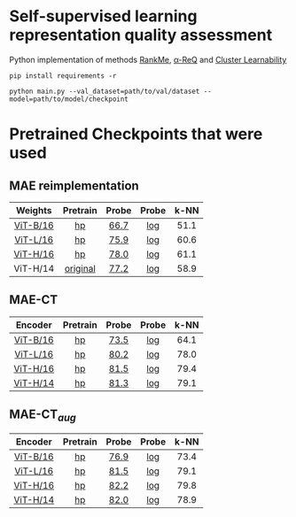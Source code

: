 # Self-supervised learning representation quality assessment

Python implementation of methods [RankMe](https://arxiv.org/abs/2210.02885), [α-ReQ](https://openreview.net/forum?id=ii9X4vtZGTZ) and [Cluster Learnability](https://arxiv.org/abs/2206.01251)


`pip install requirements -r`

`python main.py --val_dataset=path/to/val/dataset --model=path/to/model/checkpoint`
# Pretrained Checkpoints that were used


## MAE reimplementation

|Weights|Pretrain|Probe|Probe|k-NN|
|:---:|:---:|:---:|:---:|:---:|
|[ViT-B/16](https://ml.jku.at/research/maect/download/mae_reimpl_base16.th)|[hp](https://github.com/ml-jku/MAE-CT/blob/main/yamls/stage1_mae/base16.yaml)|[66.7](https://github.com/ml-jku/MAE-CT/blob/main/probes/mae_reimpl_base16.th)|[log](https://github.com/ml-jku/MAE-CT/blob/main/logs/probe/mae_base16.th)|51.1|
|[ViT-L/16](https://ml.jku.at/research/maect/download/mae_reimpl_large16.th)|[hp](https://github.com/ml-jku/MAE-CT/blob/main/yamls/stage1_mae/large16.yaml)|[75.9](https://github.com/ml-jku/MAE-CT/blob/main/probes/mae_reimpl_large16.th)|[log](https://github.com/ml-jku/MAE-CT/blob/main/logs/probe/mae_large16.th)|60.6|
|[ViT-H/16](https://ml.jku.at/research/maect/download/mae_reimpl_huge16.th)|[hp](https://github.com/ml-jku/MAE-CT/blob/main/yamls/stage1_mae/huge16.yaml)|[78.0](https://github.com/ml-jku/MAE-CT/blob/main/probes/mae_reimpl_huge16.th)|[log](https://github.com/ml-jku/MAE-CT/blob/main/logs/probe/mae_huge16.th)|61.1|
|ViT-H/14|[original](https://github.com/facebookresearch/mae)|[77.2](https://github.com/ml-jku/MAE-CT/blob/main/probes/mae_huge14.th)|[log](https://github.com/ml-jku/MAE-CT/blob/main/logs/probe/mae_huge14.th)|58.9|

## MAE-CT

|Encoder|Pretrain|Probe|Probe|k-NN|
|:---:|:---:|:---:|:---:|:---:|
|[ViT-B/16](https://ml.jku.at/research/maect/download/maect_base16.th)|[hp](https://github.com/ml-jku/MAE-CT/blob/main/yamls/stage3_maect_contrastive_tuning/base16.yaml)|[73.5](https://github.com/ml-jku/MAE-CT/blob/main/probes/maect_base16.th)|[log](https://github.com/ml-jku/MAE-CT/blob/main/logs/probe/maect_base16.th)|64.1|
|[ViT-L/16](https://ml.jku.at/research/maect/download/maect_large16.th)|[hp](https://github.com/ml-jku/MAE-CT/blob/main/yamls/stage3_maect_contrastive_tuning/large16.yaml)|[80.2](https://github.com/ml-jku/MAE-CT/blob/main/probes/maect_large16.th)|[log](https://github.com/ml-jku/MAE-CT/blob/main/logs/probe/maect_large16.th)|78.0|
|[ViT-H/16](https://ml.jku.at/research/maect/download/maect_huge16.th)|[hp](https://github.com/ml-jku/MAE-CT/blob/main/yamls/stage3_maect_contrastive_tuning/huge16.yaml)|[81.5](https://github.com/ml-jku/MAE-CT/blob/main/probes/maect_huge16.th)|[log](https://github.com/ml-jku/MAE-CT/blob/main/logs/probe/maect_huge16.th)|79.4|
|[ViT-H/14](https://ml.jku.at/research/maect/download/maect_huge14.th)|[hp](https://github.com/ml-jku/MAE-CT/blob/main/yamls/stage3_maect_contrastive_tuning/huge14.yaml)|[81.3](https://github.com/ml-jku/MAE-CT/blob/main/probes/maect_huge14.th)|[log](https://github.com/ml-jku/MAE-CT/blob/main/logs/probe/maect_huge14.th)|79.1|
## MAE-CT<sub>*aug*</sub>

|Encoder|Pretrain|Probe|Probe|k-NN|
|:---:|:---:|:---:|:---:|:---:|
|[ViT-B/16](https://ml.jku.at/research/maect/download/maectaug_base16.th)|[hp](https://github.com/ml-jku/MAE-CT/blob/main/yamls/stage3_maectaug_contrastive_tuning/base16.yaml)|[76.9](https://github.com/ml-jku/MAE-CT/blob/main/probes/maectaug_base16.th)|[log](https://github.com/ml-jku/MAE-CT/blob/main/logs/probe/maectaug_base16.th)|73.4|
|[ViT-L/16](https://ml.jku.at/research/maect/download/maectaug_large16.th)|[hp](https://github.com/ml-jku/MAE-CT/blob/main/yamls/stage3_maectaug_contrastive_tuning/large16.yaml)|[81.5](https://github.com/ml-jku/MAE-CT/blob/main/probes/maectaug_large16.th)|[log](https://github.com/ml-jku/MAE-CT/blob/main/logs/probe/maectaug_large16.th)|79.1|
|[ViT-H/16](https://ml.jku.at/research/maect/download/maectaug_huge16.th)|[hp](https://github.com/ml-jku/MAE-CT/blob/main/yamls/stage3_maectaug_contrastive_tuning/huge16.yaml)|[82.2](https://github.com/ml-jku/MAE-CT/blob/main/probes/maectaug_huge16.th)|[log](https://github.com/ml-jku/MAE-CT/blob/main/logs/probe/maectaug_huge16.th)|79.8|
|[ViT-H/14](https://ml.jku.at/research/maect/download/maectaug_huge14.th)|[hp](https://github.com/ml-jku/MAE-CT/blob/main/yamls/stage3_maectaug_contrastive_tuning/huge14.yaml)|[82.0](https://github.com/ml-jku/MAE-CT/blob/main/probes/maectaug_huge14.th)|[log](https://github.com/ml-jku/MAE-CT/blob/main/logs/probe/maectaug_huge14.th)|78.9|
